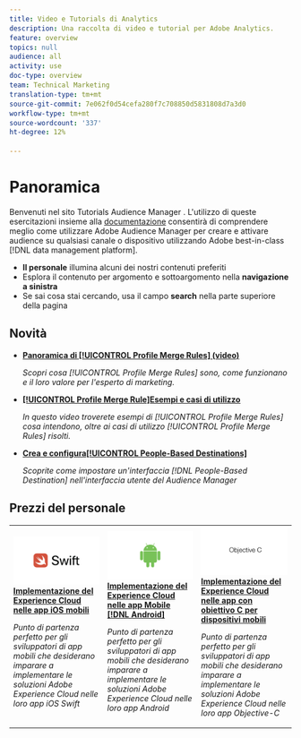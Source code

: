 ```yaml
---
title: Video e Tutorials di Analytics
description: Una raccolta di video e tutorial per Adobe Analytics.
feature: overview
topics: null
audience: all
activity: use
doc-type: overview
team: Technical Marketing
translation-type: tm+mt
source-git-commit: 7e062f0d54cefa280f7c708850d5831808d7a3d0
workflow-type: tm+mt
source-wordcount: '337'
ht-degree: 12%

---
```



# Panoramica

Benvenuti nel sito Tutorials Audience Manager .  L&#39;utilizzo di queste esercitazioni insieme alla [documentazione](https://experienceleague.adobe.com/docs/audience-manager/user-guide/aam-home.html) consentirà di comprendere meglio come utilizzare Adobe Audience Manager per creare e attivare audience su qualsiasi canale o dispositivo utilizzando  Adobe  best-in-class [!DNL data management platform].

* **Il personale** illumina alcuni dei nostri contenuti preferiti
* Esplora il contenuto per argomento e sottoargomento nella **navigazione a sinistra**
* Se sai cosa stai cercando, usa il campo **search** nella parte superiore della pagina

## Novità

* **[Panoramica di  [!UICONTROL Profile Merge Rules] (video)](build-and-manage-audiences/profile-merge/overview-of-profile-merge-rules.md)**

   *Scopri cosa  [!UICONTROL Profile Merge Rules] sono, come funzionano e il loro valore per l&#39;esperto di marketing.*

* **[[!UICONTROL Profile Merge Rule]Esempi e casi di utilizzo](build-and-manage-audiences/profile-merge/profile-merge-rule-examples-and-use-cases.md)**

   *In questo video troverete esempi di  [!UICONTROL Profile Merge Rules] cosa intendono, oltre ai casi di utilizzo  [!UICONTROL Profile Merge Rules] risolti.*

* **[Crea e configura[!UICONTROL People-Based Destinations]](data-activation/people-based-destinations/create-and-configure-people-based-destinations.md)**

   *Scoprite come impostare un&#39;interfaccia  [!DNL People-Based Destination] nell&#39;interfaccia utente del Audience Manager*

## Prezzi del personale

<table>
<tr>
  <td>
    <a href="https://docs.adobe.com/content/help/en/experience-cloud/implementing-in-mobile-ios-swift-apps-with-launch/index.html">
      <img alt="immagine in miniatura per l'esercitazione "Implementazione del Experience Cloud  nelle applicazioni Swift iOS mobili"" src="assets/thumb_swift.png" />
    </a>
    <div>
      <a href="https://docs.adobe.com/content/help/en/experience-cloud/implementing-in-mobile-ios-swift-apps-with-launch/index.html">
    <strong>Implementazione del Experience Cloud  nelle app iOS mobili</strong>
    </a>
    </div>
    <p>
    <em>Punto di partenza perfetto per gli sviluppatori di app mobili che desiderano imparare a implementare le soluzioni Adobe Experience Cloud nelle loro app iOS Swift</em>
    <p>
  </td>
  <td>
    <a href="https://docs.adobe.com/content/help/en/experience-cloud/implementing-in-mobile-android-apps-with-launch/index.html">
      <img alt="immagine in miniatura per l'esercitazione "Implementazione del Experience Cloud  nelle applicazioni Android per dispositivi mobili"" src="assets/thumb_android.png" />
    </a>
    <div>
      <a href="https://docs.adobe.com/content/help/en/experience-cloud/implementing-in-mobile-android-apps-with-launch/index.html">
    <strong>Implementazione del Experience Cloud  nelle app Mobile [!DNL Android]</strong>
    </a>
    </div>
    <p>
    <em>Punto di partenza perfetto per gli sviluppatori di app mobili che desiderano imparare a implementare le soluzioni Adobe Experience Cloud nelle loro app Android</em>
    <p>
  </td>
  <td>
    <a href="https://docs.adobe.com/content/help/en/experience-cloud/implementing-in-mobile-ios-objective-c-apps-with-launch/index.html">
      <img alt="immagine in miniatura per l'esercitazione "Implementazione del Experience Cloud  nelle applicazioni Obiettivo-C per dispositivi mobili"" src="assets/thumb_objective_c.png" />
    </a>
    <div>
      <a href="https://docs.adobe.com/content/help/en/experience-cloud/implementing-in-mobile-ios-objective-c-apps-with-launch/index.html">
    <strong>Implementazione del Experience Cloud  nelle app con obiettivo C per dispositivi mobili</strong>
    </a>
    </div>
    <p>
    <em>Punto di partenza perfetto per gli sviluppatori di app mobili che desiderano imparare a implementare le soluzioni Adobe Experience Cloud nelle loro app Objective-C</em>
    <p>
  </td>
</tr>
</table>
